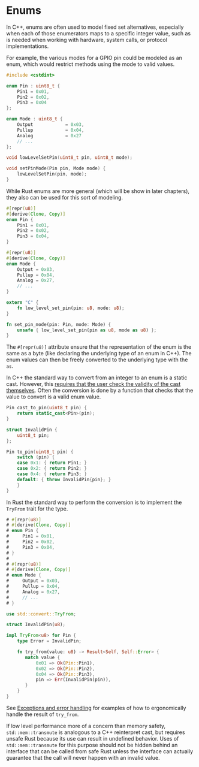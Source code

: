 # Enums

In C++, enums are often used to model fixed set alternatives, especially when
    each of those enumerators maps to a specific integer value, such as is needed
when working with hardware, system calls, or protocol implementations.

For example, the various modes for a GPIO pin could be modeled as an enum, which
would restrict methods using the mode to valid values.

```c++
#include <cstdint>

enum Pin : uint8_t {
    Pin1 = 0x01,
    Pin2 = 0x02,
    Pin3 = 0x04
};

enum Mode : uint8_t {
    Output            = 0x03,
    Pullup            = 0x04,
    Analog            = 0x27
    // ...
};

void lowLevelSetPin(uint8_t pin, uint8_t mode);

void setPinMode(Pin pin, Mode mode) {
    lowLevelSetPin(pin, mode);
}
```

While Rust enums are more general (which will be show in later chapters), they
also can be used for this sort of modeling.

```rust
#[repr(u8)]
#[derive(Clone, Copy)]
enum Pin {
    Pin1 = 0x01,
    Pin2 = 0x02,
    Pin3 = 0x04,
}

#[repr(u8)]
#[derive(Clone, Copy)]
enum Mode {
    Output = 0x03,
    Pullup = 0x04,
    Analog = 0x27,
    // ...
}

extern "C" {
    fn low_level_set_pin(pin: u8, mode: u8);
}

fn set_pin_mode(pin: Pin, mode: Mode) {
    unsafe { low_level_set_pin(pin as u8, mode as u8) };
}
```

The `#[repr(u8)]` attribute ensure that the representation of the enum is the
same as a byte (like declaring the underlying type of an enum in C++). The enum
values can then be freely converted to the underlying type with the `as`.

In C++ the standard way to convert from an integer to an enum is a static cast.
However, this [requires that the user check the validity of the cast
themselves](https://www.open-std.org/jtc1/sc22/wg21/docs/cwg_defects.html#1766).
Often the conversion is done by a function that checks that the value to convert
is a valid enum value.

```c++
Pin cast_to_pin(uint8_t pin) {
    return static_cast<Pin>(pin);
}

struct InvalidPin {
    uint8_t pin;
};

Pin to_pin(uint8_t pin) {
    switch (pin) {
	case 0x1: { return Pin1; }
	case 0x2: { return Pin2; }
    case 0x4: { return Pin3; }
	default: { throw InvalidPin{pin}; }
    }
}
```

In Rust the standard way to perform the conversion is to implement the `TryFrom`
trait for the type.

```rust
# #[repr(u8)]
# #[derive(Clone, Copy)]
# enum Pin {
#     Pin1 = 0x01,
#     Pin2 = 0x02,
#     Pin3 = 0x04,
# }
#
# #[repr(u8)]
# #[derive(Clone, Copy)]
# enum Mode {
#     Output = 0x03,
#     Pullup = 0x04,
#     Analog = 0x27,
#     // ...
# }

use std::convert::TryFrom;

struct InvalidPin(u8);

impl TryFrom<u8> for Pin {
    type Error = InvalidPin;

    fn try_from(value: u8) -> Result<Self, Self::Error> {
       match value {
           0x01 => Ok(Pin::Pin1),
           0x02 => Ok(Pin::Pin2),
           0x04 => Ok(Pin::Pin3),
           pin => Err(InvalidPin(pin)),
       }
    }
}
```

See [Exceptions and error handling](/idioms/exceptions.md) for examples of how
to ergonomically handle the result of `try_from`.

If low level performance more of a concern than memory safety,
`std::mem::transmute` is analogous to a C++ reinterpret cast, but requires
unsafe Rust because its use can result in undefined behavior. Uses of
`std::mem::transmute` for this purpose should not be hidden behind an interface
that can be called from safe Rust unless the interface can actually guarantee
that the call will never happen with an invalid value.
